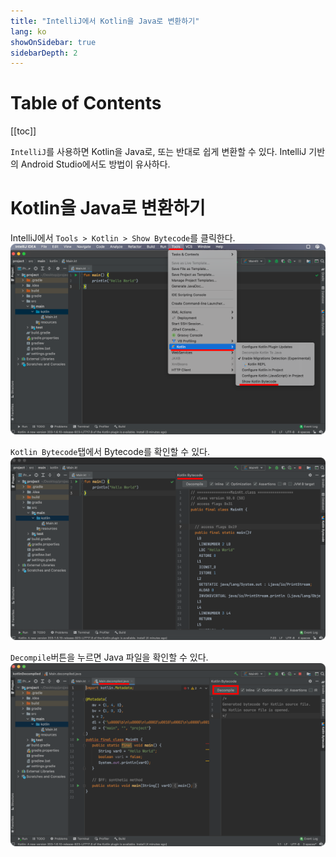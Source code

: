 ```yaml
---
title: "IntelliJ에서 Kotlin을 Java로 변환하기"
lang: ko
showOnSidebar: true
sidebarDepth: 2
---
```


# Table of Contents
[[toc]]

`IntelliJ`를 사용하면 Kotlin을 Java로, 또는 반대로 쉽게 변환할 수 있다. IntelliJ 기반의 Android Studio에서도 방법이 유사하다.

# Kotlin을 Java로 변환하기
IntelliJ에서 `Tools > Kotlin > Show Bytecode`를 클릭한다.
![](./180702_kotlin_java_conversion/1.png)

`Kotlin Bytecode`탭에서 Bytecode를 확인할 수 있다.
![](./180702_kotlin_java_conversion/2.png)

`Decompile`버튼을 누르면 Java 파일을 확인할 수 있다.
![](./180702_kotlin_java_conversion/3.png)